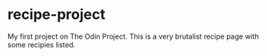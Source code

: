 # recipe-project
My first project on The Odin Project. 
This is a very brutalist recipe page with some recipies listed.
